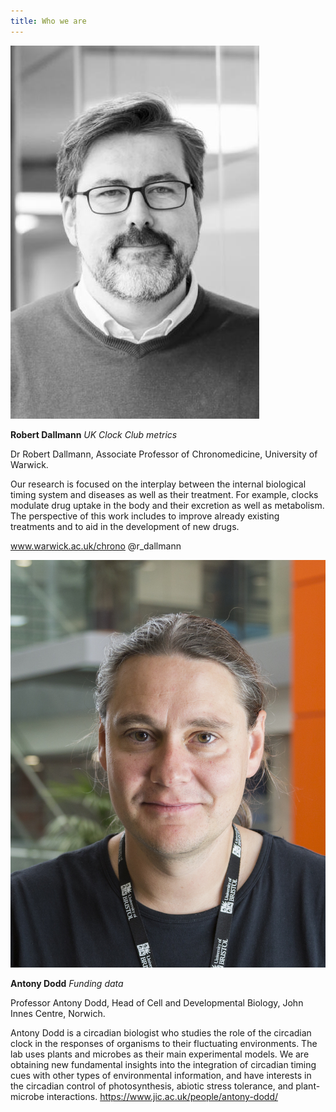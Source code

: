 ```yaml
---
title: Who we are
---
```


![Robert_Dallmann](https://github.com/BioClocksUK/BioClocksUK.github.io/blob/gh-pages/images/Robert_Dallmann.jpeg)

**Robert Dallmann**
*UK Clock Club metrics*

Dr Robert Dallmann, Associate Professor of Chronomedicine, University of Warwick.

Our research is focused on the interplay between the internal biological timing system and diseases as well as their treatment. For example, clocks modulate drug uptake in the body and their excretion as well as metabolism. The perspective of this work includes to improve already existing treatments and to aid in the development of new drugs.

www.warwick.ac.uk/chrono
@r_dallmann


![Antony Dodd](https://github.com/BioClocksUK/BioClocksUK.github.io/blob/gh-pages/images/Antony_Dodd.jpg)

**Antony Dodd** 
*Funding data*

Professor Antony Dodd, Head of Cell and Developmental Biology, John Innes Centre, Norwich.


Antony Dodd is a circadian biologist who studies the role of the circadian clock in the responses of organisms to their fluctuating environments. The lab uses plants and microbes as their main experimental models. We are obtaining new fundamental insights into the integration of circadian timing cues with other types of environmental information, and have interests in the circadian control of photosynthesis, abiotic stress tolerance, and plant-microbe interactions.
https://www.jic.ac.uk/people/antony-dodd/






